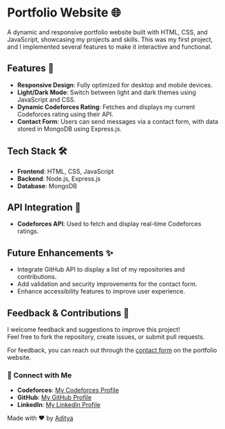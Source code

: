 # Portfolio Website 🌐

A dynamic and responsive portfolio website built with HTML, CSS, and JavaScript, showcasing my projects and skills. This was my first project, and I implemented several features to make it interactive and functional.

## Features 🚀

- **Responsive Design**: Fully optimized for desktop and mobile devices.
- **Light/Dark Mode**: Switch between light and dark themes using JavaScript and CSS.
- **Dynamic Codeforces Rating**: Fetches and displays my current Codeforces rating using their API.
- **Contact Form**: Users can send messages via a contact form, with data stored in MongoDB using Express.js.

## Tech Stack 🛠️

- **Frontend**: HTML, CSS, JavaScript
- **Backend**: Node.js, Express.js
- **Database**: MongoDB

## API Integration 🌟

- **Codeforces API**: Used to fetch and display real-time Codeforces ratings.


## Future Enhancements ✨

- Integrate GitHub API to display a list of my repositories and contributions.
- Add validation and security improvements for the contact form.
- Enhance accessibility features to improve user experience.

## Feedback & Contributions 🙌

I welcome feedback and suggestions to improve this project!  
Feel free to fork the repository, create issues, or submit pull requests.

For feedback, you can reach out through the [contact form](https://aditya-choudhary-portfolio.netlify.app/) on the portfolio website.

### 🌟 Connect with Me

- **Codeforces**: [My Codeforces Profile](https://codeforces.com/profile/Tejash.exe)  
- **GitHub**: [My GitHub Profile](https://github.com/tejash-exe)  
- **LinkedIn**: [My LinkedIn Profile](https://www.linkedin.com/in/aditya-choudhary-31137b291/)  

Made with ❤️ by [Aditya](https://github.com/tejash-exe)

